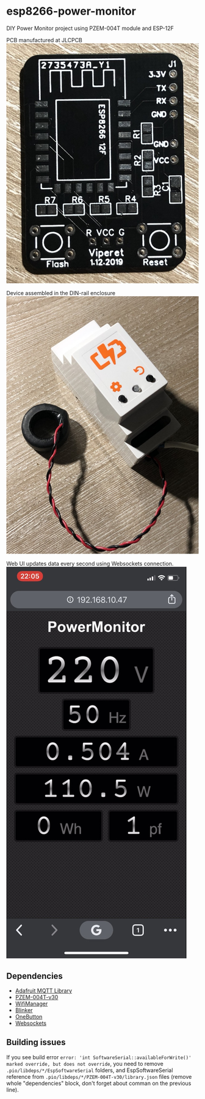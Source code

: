# esp8266-power-monitor
DIY Power Monitor project using PZEM-004T module and ESP-12F

PCB manufactured at JLCPCB
![PCB](images/pcb.JPG)

Device assembled in the DIN-rail enclosure
![Assembled device](images/assembled.JPG)


Web UI updates data every second using Websockets connection.
![Web UI](images/ui.jpg)

## Dependencies

- [Adafruit MQTT Library](https://github.com/adafruit/Adafruit_MQTT_Library)
- [PZEM-004T-v30](https://github.com/mandulaj/PZEM-004T-v30)
- [WifiManager](https://github.com/tzapu/WiFiManager)
- [Blinker](https://github.com/MajenkoLibraries/Blinker)
- [OneButton](https://github.com/mathertel/OneButton)
- [Websockets](https://github.com/Links2004/arduinoWebSockets)


## Building issues

If you see build error `error: 'int SoftwareSerial::availableForWrite()' marked override, but does not override`, you need to
remove `.pio/libdeps/*/EspSoftwareSerial` folders, and EspSoftwareSerial reference from `.pio/libdeps/*/PZEM-004T-v30/library.json`
files (remove whole "dependencies" block, don't forget about comman on the previous line).
